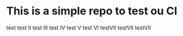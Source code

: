 # This is a simple repo to test ou CI 

test
test II
test III
test IV
test V
test VI
testVII
testVII
testVII

